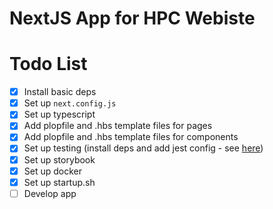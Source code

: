 # NextJS App for HPC Webiste

# Todo List

- [x] Install basic deps
- [x] Set up `next.config.js`
- [x] Set up typescript
- [x] Add plopfile and .hbs template files for pages
- [x] Add plopfile and .hbs template files for components
- [x] Set up testing (install deps and add jest config - see [here](https://github.com/vercel/next.js/tree/canary/examples/with-typescript-eslint-jest))
- [x] Set up storybook
- [x] Set up docker
- [x] Set up startup.sh
- [ ] Develop app